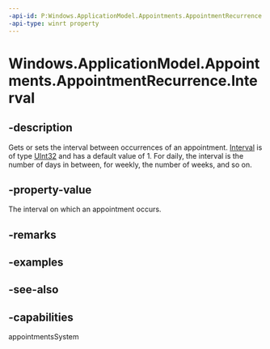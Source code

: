 ```yaml
---
-api-id: P:Windows.ApplicationModel.Appointments.AppointmentRecurrence.Interval
-api-type: winrt property
---
```


<!-- Property syntax
public uint Interval { get;  set; }
-->

# Windows.ApplicationModel.Appointments.AppointmentRecurrence.Interval

## -description
Gets or sets the interval between occurrences of an appointment. [Interval](appointmentrecurrence_interval.md) is of type [UInt32](https://msdn.microsoft.com/library/system.uint32.aspx) and has a default value of 1. For daily, the interval is the number of days in between, for weekly, the number of weeks, and so on.

## -property-value
The interval on which an appointment occurs.

## -remarks

## -examples

## -see-also

## -capabilities
appointmentsSystem
